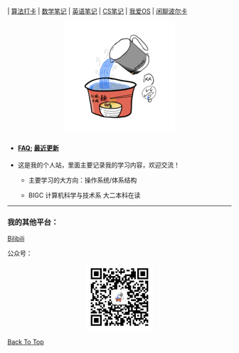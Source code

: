 <div id="top"></div>

| [算法打卡](https://alg.haohaha.cn) | [数学笔记](https://math.haohaha.cn) | [英语笔记](https://eng.haohaha.cn) | [CS笔记](https://cs.haohaha.cn) | [我爱OS](https://os.haohaha.cn) | [闲聊波尔卡](https://chat.haohaha.cn)

<div align="center">
	<img src="./pic/haohaha.PNG" width="250px">
</div>

- #### [FAQ](./FAQ.md); [最近更新](./latest-updates.md)

- 这是我的个人站，里面主要记录我的学习内容，欢迎交流！

  - 主要学习的大方向：操作系统/体系结构

  - BIGC 计算机科学与技术系 大二本科在读

---

### 我的其他平台：

[Bilibili](https://space.bilibili.com/1436476753)

公众号：

<div align="center">
	<img src="./pic/QRCode.jpg" width="150px">
</div>




[Back To Top](#top)
